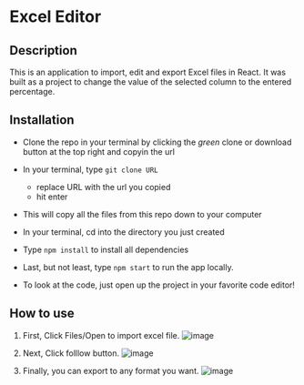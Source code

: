 # Excel Editor

## Description

This is an application to import, edit and export Excel files in React. It was built as a project to change the value of the selected column to the entered percentage.

## Installation
- Clone the repo in your terminal by clicking the _green_ clone or download button at the top right and copyin the url
- In your terminal, type ```git clone URL```
  - replace URL with the url you copied
  - hit enter
- This will copy all the files from this repo down to your computer
- In your terminal, cd into the directory you just created
- Type ```npm install``` to install all dependencies
- Last, but not least, type ```npm start``` to run the app locally.

- To look at the code, just open up the project in your favorite code editor!

## How to use
1. First, Click Files/Open to import excel file.
![image](https://user-images.githubusercontent.com/93680584/150765490-9f8e9f50-cb56-4ef4-8055-1e54c4148915.png)

2. Next, Click folllow button.
![image](https://user-images.githubusercontent.com/93680584/150767231-474ac575-260d-42ef-b4e7-a804eb80b4e4.png)

3. Finally, you can export to any format you want.
![image](https://user-images.githubusercontent.com/93680584/150766615-5dfc96d1-4f01-4258-afd0-4c6446cc00a7.png)
